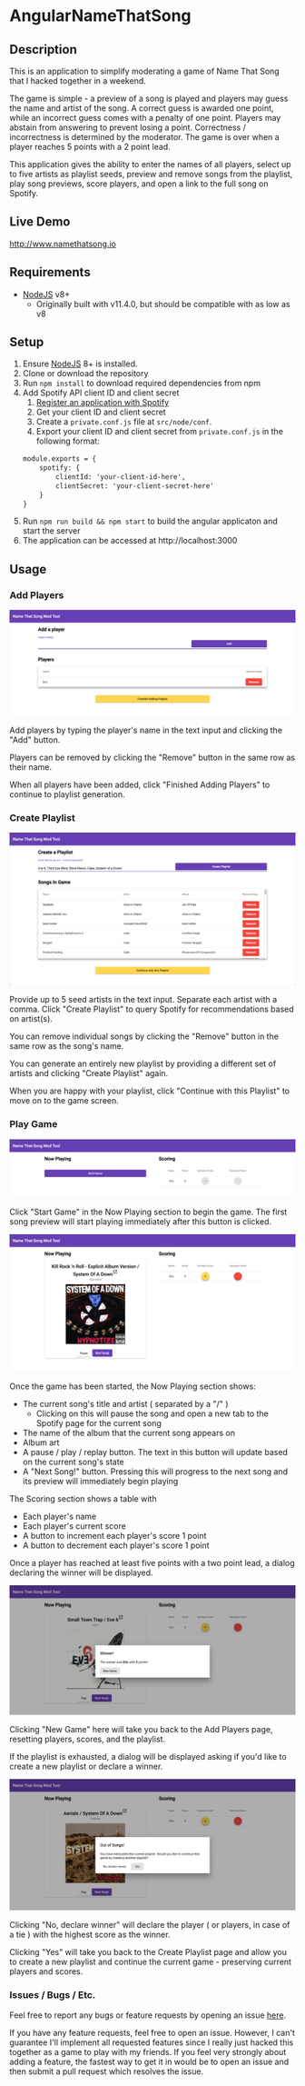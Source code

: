 # AngularNameThatSong

## Description

This is an application to simplify moderating a game of Name That Song that I hacked together in a weekend.

The game is simple - a preview of a song is played and players may guess the name and artist of the song. A correct guess is awarded one point, while an incorrect guess comes with a penalty of one point. Players may abstain from answering to prevent losing a point. Correctness / incorrectness is determined by the moderator. The game is over when a player reaches 5 points with a 2 point lead.

This application gives the ability to enter the names of all players, select up to five artists as playlist seeds, preview and remove songs from the playlist, play song previews, score players, and open a link to the full song on Spotify.

## Live Demo

http://www.namethatsong.io

## Requirements

* [NodeJS](https://nodejs.org/en/download/) v8+ 
    - Originally built with v11.4.0, but should be compatible with as low as v8

## Setup

1. Ensure [NodeJS](https://nodejs.org/en/download/) 8+ is installed.
2. Clone or download the repository
3. Run `npm install` to download required dependencies from npm
4. Add Spotify API client ID and client secret
    1. [Register an application with Spotify](https://developer.spotify.com/documentation/general/guides/app-settings/#register-your-app)
    2. Get your client ID and client secret
    3. Create a `private.conf.js` file at `src/node/conf`. 
    4. Export your client ID and client secret from  `private.conf.js` in the following format: 
    ```
    module.exports = {
        spotify: {
            clientId: 'your-client-id-here',
            clientSecret: 'your-client-secret-here'
        }
    }
    ```
5. Run `npm run build && npm start` to build the angular applicaton and start the server
6. The application can be accessed at http://localhost:3000

## Usage

### Add Players

![Add Players Page](screenshots/add-players-page.png?raw=true)

Add players by typing the player's name in the text input and clicking the "Add" button.

Players can be removed by clicking the "Remove" button in the same row as their name.

When all players have been added, click "Finished Adding Players" to continue to playlist generation.

### Create Playlist

![Create Playlist Page](screenshots/create-playlist-page.png?raw=true)

Provide up to 5 seed artists in the text input. Separate each artist with a comma. Click "Create Playlist" to query Spotify for recommendations based on artist(s).

You can remove individual songs by clicking the "Remove" button in the same row as the song's name. 

You can generate an entirely new playlist by providing a different set of artists and clicking "Create Playlist" again.

When you are happy with your playlist, click "Continue with this Playlist" to move on to the game screen.

### Play Game

![Play Game Page Before Start](screenshots/play-game-page-before-start.png?raw=true)

Click "Start Game" in the Now Playing section to begin the game. The first song preview will start playing immediately after this button is clicked.

![Play Game Page After Start](screenshots/play-game-page-after-start.png?raw=true)

Once the game has been started, the Now Playing section shows: 

* The current song's title and artist ( separated by a "/" )
    * Clicking on this will pause the song and open a new tab to the Spotify page for the current song
* The name of the album that the current song appears on
* Album art
* A pause / play / replay button. The text in this button will update based on the current song's state
* A "Next Song!" button. Pressing this will progress to the next song and its preview will immediately begin playing

The Scoring section shows a table with

* Each player's name
* Each player's current score
* A button to increment each player's score 1 point
* A button to decrement each player's score 1 point

Once a player has reached at least five points with a two point lead, a dialog declaring the winner will be displayed.

![Play Game Page Winner Dialog](screenshots/play-game-page-winner-dialog.png?raw=true)

Clicking "New Game" here will take you back to the Add Players page, resetting players, scores, and the playlist.

If the playlist is exhausted, a dialog will be displayed asking if you'd like to create a new playlist or declare a winner.

![Play Game Page Playlist Exhausted](screenshots/play-game-page-playlist-exhausted.png?raw=true)

Clicking "No, declare winner" will declare the player ( or players, in case of a tie ) with the highest score as the winner. 

Clicking "Yes" will take you back to the Create Playlist page and allow you to create a new playlist and continue the current game - preserving current players and scores.

### Issues / Bugs / Etc.

Feel free to report any bugs or feature requests by opening an issue [here](https://github.com/Eric-Carlton/angular-name-that-song/issues/new).

If you have any feature requests, feel free to open an issue. However, I can't guarantee I'll implement all requested features since I really just hacked this together as a game to play with my friends. If you feel very strongly about adding a feature, the fastest way to get it in would be to open an issue and then submit a pull request which resolves the issue.